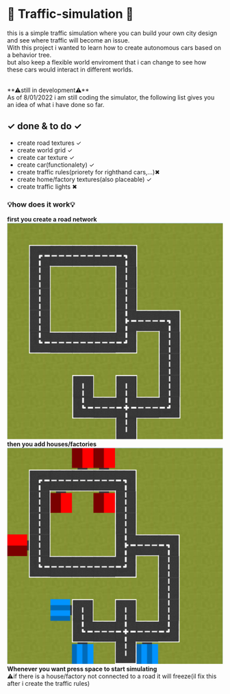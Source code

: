 # 🚦 Traffic-simulation 🚦
this is a simple traffic simulation where you can build your own city design and see where traffic will become an issue. <br />
With this project i wanted to learn how to create autonomous cars based on a behavior tree.<br />
but also keep a flexible world enviroment that i can change to see how these cars would interact in different worlds.<br />

<br />
**⚠still in development⚠**
<br />
As of 8/01/2022 i am still coding the simulator, the following list gives you an idea of what i have done so far.


 ## **✓  done & to do  ✓**
- create road textures ✓
- create world grid ✓
- create car texture ✓
- create car(functionalety) ✓
- create traffic rules(priorety for righthand cars,...)✖
- create home/factory textures(also placeable) ✓
- create traffic lights ✖


### 💡how does it work💡
**first you create a road network** <br />
![image of road network](https://github.com/MatthiasMorsa/Traffic-simulation/blob/master/readmePNG/RoadNetwork.PNG?raw=true)<br />
**then you add houses/factories** <br />
![image of road network](https://github.com/MatthiasMorsa/Traffic-simulation/blob/master/readmePNG/HousesAndFactories.PNG?raw=true)<br />
**Whenever you want press space to start simulating** <br />
⚠if there is a house/factory not connected to a road it will freeze(il fix this after i create the traffic rules)
